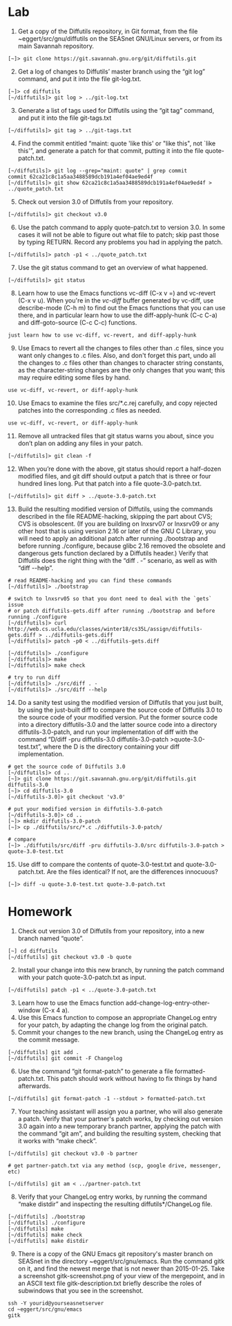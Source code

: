 # Lab
1. Get a copy of the Diffutils repository, in Git format, from the file ~eggert/src/gnu/diffutils on the SEASnet GNU/Linux servers, or from its main Savannah repository.
```
[~]> git clone https://git.savannah.gnu.org/git/diffutils.git
```
2. Get a log of changes to Diffutils’ master branch using the “git log” command, and put it into the file git-log.txt.
```
[~]> cd diffutils
[~/diffutils]> git log > ../git-log.txt
```
3. Generate a list of tags used for Diffutils using the “git tag” command, and put it into the file git-tags.txt
```
[~/diffutils]> git tag > ../git-tags.txt
```
4. Find the commit entitled “maint: quote 'like this' or "like this", not `like this'”, and generate a patch for that commit, putting it into the file quote-patch.txt.
```
[~/diffutils]> git log --grep="maint: quote" | grep commit
commit 62ca21c8c1a5aa3488589dcb191a4ef04ae9ed4f
[~/diffutils]> git show 62ca21c8c1a5aa3488589dcb191a4ef04ae9ed4f > ../quote_patch.txt
```
5. Check out version 3.0 of Diffutils from your repository.
```
[~/diffutils]> git checkout v3.0
```
6. Use the patch command to apply quote-patch.txt to version 3.0. In some cases it will not be able to figure out what file to patch; skip past those by typing RETURN. Record any problems you had in applying the patch.
```
[~/diffutils]> patch -p1 < ../quote_patch.txt
```
7. Use the git status command to get an overview of what happened.
```
[~/diffutils]> git status
```
8. Learn how to use the Emacs functions vc-diff (C-x v =) and vc-revert (C-x v u). When you're in the *vc-diff* buffer generated by vc-diff, use describe-mode (C-h m) to find out the Emacs functions that you can use there, and in particular learn how to use the diff-apply-hunk (C-c C-a) and diff-goto-source (C-c C-c) functions.
```
just learn how to use vc-diff, vc-revert, and diff-apply-hunk
```
9. Use Emacs to revert all the changes to files other than .c files, since you want only changes to .c files. Also, and don't forget this part, undo all the changes to .c files other than changes to character string constants, as the character-string changes are the only changes that you want; this may require editing some files by hand.
```
use vc-diff, vc-revert, or diff-apply-hunk
```
10. Use Emacs to examine the files src/*.c.rej carefully, and copy rejected patches into the corresponding .c files as needed.
```
use vc-diff, vc-revert, or diff-apply-hunk
```
11. Remove all untracked files that git status warns you about, since you don’t plan on adding any files in your patch.
```
[~/diffutils]> git clean -f 
```
12. When you’re done with the above, git status should report a half-dozen modified files, and git diff should output a patch that is three or four hundred lines long. Put that patch into a file quote-3.0-patch.txt.
```
[~/diffutils]> git diff > ../quote-3.0-patch.txt
```
13. Build the resulting modified version of Diffutils, using the commands described in the file README-hacking, 
skipping the part about CVS; CVS is obsolescent. (If you are building on lnxsrv07 or lnxsrv09 or any other host 
that is using version 2.16 or later of the GNU C Library, you will need to apply an additional patch 
after running ./bootstrap and before running ./configure, because glibc 2.16 removed the obsolete and 
dangerous gets function declared by a Diffutils header.) Verify that Diffutils does the right thing with 
the “diff . -” scenario, as well as with “diff --help”.
```
# read README-hacking and you can find these commands
[~/diffutils]> ./bootstrap

# switch to lnxsrv05 so that you dont need to deal with the `gets` issue
# or patch diffutils-gets.diff after running ./bootstrap and before running ./configure
[~/diffutils]> curl http://web.cs.ucla.edu/classes/winter18/cs35L/assign/diffutils-gets.diff > ../diffutils-gets.diff
[~/diffutils]> patch -p0 < ../diffutils-gets.diff

[~/diffutils]> ./configure
[~/diffutils]> make
[~/diffutils]> make check

# try to run diff
[~/diffutils]> ./src/diff . -
[~/diffutils]> ./src/diff --help
```
14. Do a sanity test using the modified version of Diffutils that you just built, 
by using the just-built diff to compare the source code of Diffutils 3.0 to the source code of your modified version. 
Put the former source code into a directory diffutils-3.0 and the latter source code into a directory diffutils-3.0-patch, 
and run your implementation of diff with the command “D/diff -pru diffutils-3.0 diffutils-3.0-patch >quote-3.0-test.txt”, 
where the D is the directory containing your diff implementation.
```
# get the source code of Diffutils 3.0
[~/diffutils]> cd ..
[~]> git clone https://git.savannah.gnu.org/git/diffutils.git diffutils-3.0
[~]> cd diffutils-3.0
[~/diffutils-3.0]> git checkout 'v3.0'

# put your modified version in diffutils-3.0-patch
[~/diffutils-3.0]> cd ..
[~]> mkdir diffutils-3.0-patch
[~]> cp ./diffutils/src/*.c ./diffutils-3.0-patch/

# compare
[~]> ./diffutils/src/diff -pru diffutils-3.0/src diffutils-3.0-patch > quote-3.0-test.txt
```
15. Use diff to compare the contents of quote-3.0-test.txt and quote-3.0-patch.txt. Are the files identical? If not, are the differences innocuous?
```
[~]> diff -u quote-3.0-test.txt quote-3.0-patch.txt
```

# Homework
1. Check out version 3.0 of Diffutils from your repository, into a new branch named “quote”.
```
[~] cd diffutils
[~/diffutils] git checkout v3.0 -b quote
```
2. Install your change into this new branch, by running the patch command with your patch quote-3.0-patch.txt as input.
```
[~/diffutils] patch -p1 < ../quote-3.0-patch.txt
```
3. Learn how to use the Emacs function add-change-log-entry-other-window (C-x 4 a).
4. Use this Emacs function to compose an appropriate ChangeLog entry for your patch, by adapting the change log from the original patch.
5. Commit your changes to the new branch, using the ChangeLog entry as the commit message.
```
[~/diffutils] git add .
[~/diffutils] git commit -F Changelog
```
6. Use the command “git format-patch” to generate a file formatted-patch.txt. This patch should work without having to fix things by hand afterwards.
```
[~/diffutils] git format-patch -1 --stdout > formatted-patch.txt
```
7. Your teaching assistant will assign you a partner, who will also generate a patch. Verify that your partner's patch works, by checking out version 3.0 again into a new temporary branch partner, applying the patch with the command “git am”, and building the resulting system, checking that it works with “make check”.
```
[~/diffutils] git checkout v3.0 -b partner

# get partner-patch.txt via any method (scp, google drive, messenger, etc)

[~/diffutils] git am < ../partner-patch.txt
```
8. Verify that your ChangeLog entry works, by running the command “make distdir” and inspecting the resulting diffutils*/ChangeLog file.
```
[~/diffutils] ./bootstrap
[~/diffutils] ./configure
[~/diffutils] make
[~/diffutils] make check
[~/diffutils] make distdir
```
9. There is a copy of the GNU Emacs git repository's master branch on SEASnet in the directory ~eggert/src/gnu/emacs. Run the command gitk on it, and find the newest merge that is not newer than 2015-01-25. Take a screenshot gitk-screenshot.png of your view of the mergepoint, and in an ASCII text file gitk-description.txt briefly describe the roles of subwindows that you see in the screenshot.
```
ssh -Y yourid@yourseasnetserver
cd ~eggert/src/gnu/emacs
gitk
```
